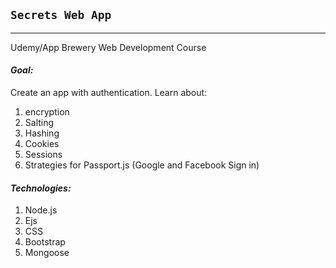 ## `Secrets Web App`

---

Udemy/App Brewery Web Development Course


#### *Goal:*

Create an app with authentication.
Learn about:
1. encryption
2. Salting
3. Hashing
4. Cookies
5. Sessions
6. Strategies for Passport.js (Google and Facebook Sign in)


#### *Technologies:*

1. Node.js
2. Ejs
3. CSS
4. Bootstrap
5. Mongoose